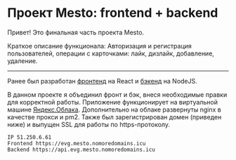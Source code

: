 # Проект Mesto: frontend + backend

Привет! Это финальная часть проекта Mesto.


Краткое описание функционала:
Авторизация и регистрация пользователей, операции с карточками: лайк, дизлайк, добавление, удаление.

---

Ранее был разработан [фронтенд](https://github.com/evgboch/react-mesto-auth) на React и [бэкенд](https://github.com/evgboch/express-mesto-gha) на NodeJS.

В данном проекте я объединил фронт и бэк, внеся необходимые правки для корректной работы. Приложение функционирует на виртуальной машине [Яндекс.Облака](https://console.cloud.yandex.ru/cloud/b1g7qemsq9h662hk3f7q). Дополнительно на облаке развернуты nginx в качестве прокси и pm2. Также был зарегистрирован домен (приведен ниже) и выпущен SSL для работы по https-протоколу.

```
IP 51.250.6.61
Frontend https://evg.mesto.nomoredomains.icu
Backend https://api.evg.mesto.nomoredomains.icu
```